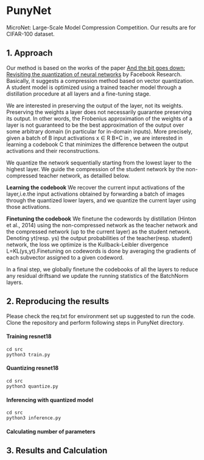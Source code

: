 # PunyNet
MicroNet: Large-Scale Model Compression Competition.
Our results are for CIFAR-100 dataset.

## 1. Approach
Our method is based on the works of the paper [And the bit goes down: Revisiting the quantization of neural networks](https://arxiv.org/abs/1907.05686) by Facebook Research. Basically, it suggests a compression method based on vector quantization. A student model is optimized using a trained teacher model through a distillation procedure at all layers and a fine-tuning stage.

We are interested in preserving the output of the layer, not its weights. Preserving the weights a layer does not necessarily guarantee preserving its output. In other words, the Frobenius approximation of the weights of a layer is not guaranteed to be the best approximation of the output over some arbitrary domain (in particular
for in-domain inputs).
More precisely, given a batch of B input activations x ∈ R B×C in , we are interested in learning a codebook C that minimizes the difference between the output activations and their reconstructions.

We quantize the network sequentially starting from the lowest layer to the highest layer. We guide the compression of the student network by the non-compressed teacher network, as detailled below.

<b>Learning the codebook</b>  We recover the current input activations of the layer,i.e.the input activations obtained by forwarding a batch of images through the quantized lower layers, and we quantize the current layer using those activations.

<b>Finetuning the codebook</b> We finetune the codewords by distillation (Hinton et al., 2014) using the non-compressed network as the teacher network and the compressed network (up to the current layer) as the student network.  Denoting yt(resp. ys) the output probabilities of the teacher(resp.  student) network, the loss we optimize is the Kullback-Leibler divergence L=KL(ys,yt).Finetuning on codewords is done by averaging the gradients of each subvector assigned to a given codeword.

In a final step,  we globally finetune the codebooks of all the layers to reduce any residual driftsand we update the running statistics of the BatchNorm layers.

## 2. Reproducing the results

Please check the req.txt for environment set up suggested to run the code.
Clone the repository and perform following steps in PunyNet directory.
#### Training resnet18 
```
cd src
python3 train.py
```
#### Quantizing resnet18
```
cd src
python3 quantize.py
```
#### Inferencing with quantized model
```
cd src
python3 inference.py
```
#### Calculating number of parameters

## 3. Results and Calculation

